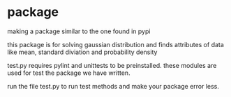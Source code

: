 # package
making a package similar to the one found in pypi 

this package is for solving gaussian distribution and finds attributes of data like mean, standard diviation and probability density

test.py requires pylint and unittests to be preinstalled. these modules are used for test the package we have written.

run the file test.py to run test methods and make your package error less.

